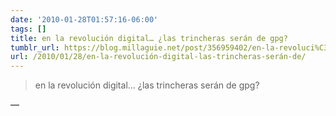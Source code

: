 ```yaml
---
date: '2010-01-28T01:57:16-06:00'
tags: []
title: en la revolución digital… ¿las trincheras serán de gpg?
tumblr_url: https://blog.millaguie.net/post/356959402/en-la-revoluci%C3%B3n-digital-las-trincheras-ser%C3%A1n-de
url: /2010/01/28/en-la-revolución-digital-las-trincheras-serán-de/
---
```


> en la revolución digital… ¿las trincheras serán de gpg?

—